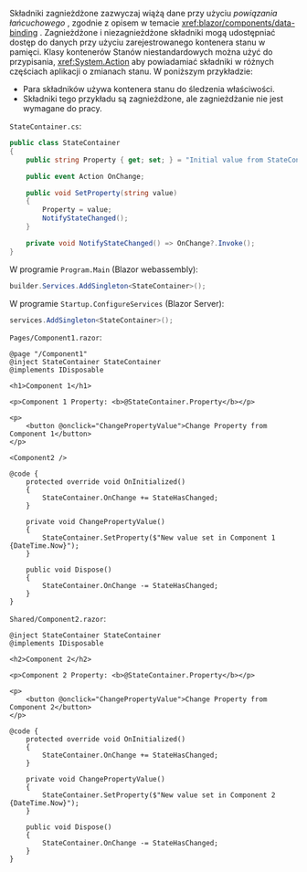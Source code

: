 Składniki zagnieżdżone zazwyczaj wiążą dane przy użyciu *powiązania łańcuchowego* , zgodnie z opisem w temacie <xref:blazor/components/data-binding> . Zagnieżdżone i niezagnieżdżone składniki mogą udostępniać dostęp do danych przy użyciu zarejestrowanego kontenera stanu w pamięci. Klasy kontenerów Stanów niestandardowych można użyć do przypisania, <xref:System.Action> aby powiadamiać składniki w różnych częściach aplikacji o zmianach stanu. W poniższym przykładzie:

* Para składników używa kontenera stanu do śledzenia właściwości.
* Składniki tego przykładu są zagnieżdżone, ale zagnieżdżanie nie jest wymagane do pracy.

`StateContainer.cs`:

```csharp
public class StateContainer
{
    public string Property { get; set; } = "Initial value from StateContainer";

    public event Action OnChange;

    public void SetProperty(string value)
    {
        Property = value;
        NotifyStateChanged();
    }

    private void NotifyStateChanged() => OnChange?.Invoke();
}
```

W programie `Program.Main` (Blazor webassembly):

```csharp
builder.Services.AddSingleton<StateContainer>();
```

W programie `Startup.ConfigureServices` (Blazor Server):

```csharp
services.AddSingleton<StateContainer>();
```

`Pages/Component1.razor`:

```razor
@page "/Component1"
@inject StateContainer StateContainer
@implements IDisposable

<h1>Component 1</h1>

<p>Component 1 Property: <b>@StateContainer.Property</b></p>

<p>
    <button @onclick="ChangePropertyValue">Change Property from Component 1</button>
</p>

<Component2 />

@code {
    protected override void OnInitialized()
    {
        StateContainer.OnChange += StateHasChanged;
    }

    private void ChangePropertyValue()
    {
        StateContainer.SetProperty($"New value set in Component 1 {DateTime.Now}");
    }

    public void Dispose()
    {
        StateContainer.OnChange -= StateHasChanged;
    }
}
```

`Shared/Component2.razor`:

```razor
@inject StateContainer StateContainer
@implements IDisposable

<h2>Component 2</h2>

<p>Component 2 Property: <b>@StateContainer.Property</b></p>

<p>
    <button @onclick="ChangePropertyValue">Change Property from Component 2</button>
</p>

@code {
    protected override void OnInitialized()
    {
        StateContainer.OnChange += StateHasChanged;
    }

    private void ChangePropertyValue()
    {
        StateContainer.SetProperty($"New value set in Component 2 {DateTime.Now}");
    }

    public void Dispose()
    {
        StateContainer.OnChange -= StateHasChanged;
    }
}
```
